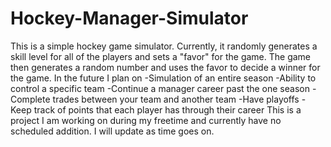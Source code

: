 # Hockey-Manager-Simulator
This is a simple hockey game simulator. Currently, it randomly generates a skill level for all of the players and sets a "favor" for the game.
The game then generates a random number and uses the favor to decide a winner for the game.
In the future I plan on
-Simulation of an entire season
-Ability to control a specific team
-Continue a manager career past the one season
-Complete trades between your team and another team
-Have playoffs
-Keep track of points that each player has through their career
This is a project I am working on during my freetime and currently have no scheduled addition. I will update as time goes on.
